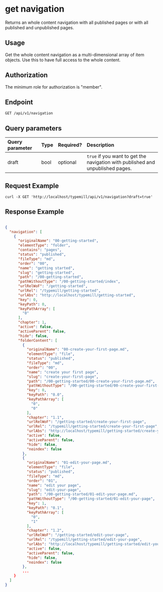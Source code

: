 # get navigation

Returns an whole content navigation with all published pages or with all published and unpublished pages.

## Usage

Get the whole content navigation as a multi-dimensional array of item objects. Use this to have full access to the whole content.

## Authorization

The minimum role for authorization is "member".

## Endpoint

```http
GET /api/v1/navigation
```

## Query parameters

| Query parameter | Type | Required? | Description | 
|:---|:---|:---|:---|
| draft | bool | optional | `true` if you want to get the navigation with published and unpublished pages. | 

## Request Example

```curl
curl -X GET 'http://localhost/typemill/api/v1/navigation?draft=true'
```

## Response Example

```json

{
  "navigation": [
    {
      "originalName": "00-getting-started",
      "elementType": "folder",
      "contains": "pages",
      "status": "published",
      "fileType": "md",
      "order": "00",
      "name": "getting started",
      "slug": "getting-started",
      "path": "/00-getting-started",
      "pathWithoutType": "/00-getting-started/index",
      "urlRelWoF": "/getting-started",
      "urlRel": "/typemill/getting-started",
      "urlAbs": "http://localhost/typemill/getting-started",
      "key": 0,
      "keyPath": 0,
      "keyPathArray": [
        "0"
      ],
      "chapter": 1,
      "active": false,
      "activeParent": false,
      "hide": false,
      "folderContent": [
        {
          "originalName": "00-create-your-first-page.md",
          "elementType": "file",
          "status": "published",
          "fileType": "md",
          "order": "00",
          "name": "create your first page",
          "slug": "create-your-first-page",
          "path": "/00-getting-started/00-create-your-first-page.md",
          "pathWithoutType": "/00-getting-started/00-create-your-first-page",
          "key": 0,
          "keyPath": "0.0",
          "keyPathArray": [
            "0",
            "0"
          ],
          "chapter": "1.1",
          "urlRelWoF": "/getting-started/create-your-first-page",
          "urlRel": "/typemill/getting-started/create-your-first-page",
          "urlAbs": "http://localhost/typemill/getting-started/create-your-first-page",
          "active": false,
          "activeParent": false,
          "hide": false,
          "noindex": false
        },
        {
          "originalName": "01-edit-your-page.md",
          "elementType": "file",
          "status": "published",
          "fileType": "md",
          "order": "01",
          "name": "edit your page",
          "slug": "edit-your-page",
          "path": "/00-getting-started/01-edit-your-page.md",
          "pathWithoutType": "/00-getting-started/01-edit-your-page",
          "key": 1,
          "keyPath": "0.1",
          "keyPathArray": [
            "0",
            "1"
          ],
          "chapter": "1.2",
          "urlRelWoF": "/getting-started/edit-your-page",
          "urlRel": "/typemill/getting-started/edit-your-page",
          "urlAbs": "http://localhost/typemill/getting-started/edit-your-page",
          "active": false,
          "activeParent": false,
          "hide": false,
          "noindex": false
        },
        ...
    }
  ]
}

```

